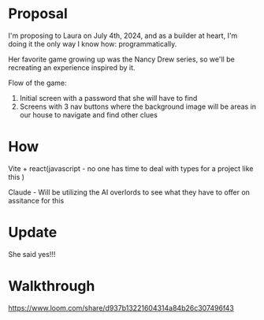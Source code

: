 # Proposal

I'm proposing to Laura on July 4th, 2024, and as a builder at heart, I'm doing it the only way I know how: programmatically.

Her favorite game growing up was the Nancy Drew series, so we'll be recreating an experience inspired by it. 

Flow of the game:

1) Initial screen with a password that she will have to find 
2) Screens with 3 nav buttons where the background image will be areas in our house to navigate and find other clues 


# How

Vite + react(javascript - no one has time to deal with types for a project like this )

Claude - Will be utilizing the AI overlords to see what they have to offer on assitance for this


# Update

She said yes!!!


# Walkthrough


https://www.loom.com/share/d937b13221604314a84b26c307496f43